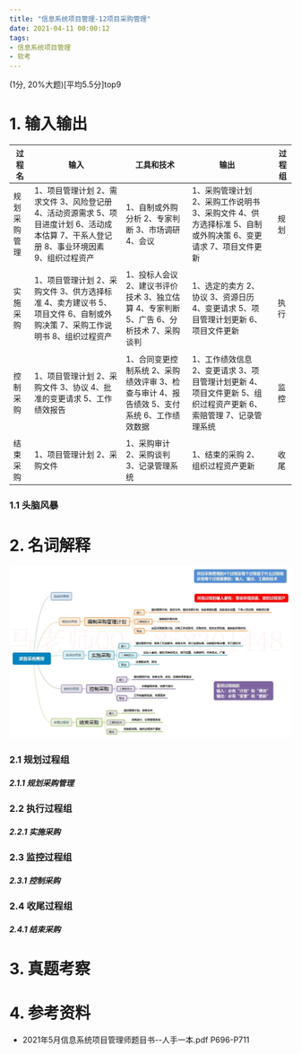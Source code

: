 ```yaml
---
title: "信息系统项目管理-12项目采购管理"
date: 2021-04-11 00:00:12
tags:
- 信息系统项目管理
- 软考
---
```


(1分, 20%大题)[平均5.5分]top9

# 1. 输入输出

| 过程名       | 输入                                                         | 工具和技术                                                   | 输出                                                         |      | 过程组 |
| ------------ | ------------------------------------------------------------ | ------------------------------------------------------------ | ------------------------------------------------------------ | ---- | ------ |
| 规划采购管理 | 1、项目管理计划 2、需求文件 3、风险登记册 4、活动资源需求 5、项目进度计划 6、活动成本估算 7、干系人登记册 8、事业环境因素 9、组织过程资产 | 1、自制或外购分析 2、专家判断 3、市场调研 4、会议            | 1、采购管理计划 2、采购工作说明书 3、采购文件 4、供方选择标准 5、自制或外购决策 6、变更请求 7、项目文件更新 |      | 规划   |
|              |                                                              |                                                              |                                                              |      |        |
| 实施采购     | 1、项目管理计划 2、采购文件 3、供方选择标准 4、卖方建议书 5、项目文件 6、自制或外购决策 7、采购工作说明书 8、组织过程资产 | 1、投标人会议 2、建议书评价技术 3、独立估算 4、专家判断 5、广告 6、分析技术 7、采购谈判 | 1、选定的卖方 2、协议 3、资源日历 4、变更请求 5、项目管理计划更新 6、项目文件更新 |      | 执行   |
|              |                                                              |                                                              |                                                              |      |        |
| 控制采购     | 1、项目管理计划 2、采购文件 3、协议 4、批准的变更请求 5、工作绩效报告 | 1、合同变更控制系统 2、采购绩效评审 3、检查与审计 4、报告绩效 5、支付系统 6、工作绩效数据 | 1、工作绩效信息 2、变更请求 3、项目管理计划更新 4、项目文件更新 5、组织过程资产更新 6、索赔管理 7、记录管理系统 |      | 监控   |
|              |                                                              |                                                              |                                                              |      |        |
| 结束采购     | 1、项目管理计划 2、采购文件                                  | 1、采购审计 2、采购谈判 3、记录管理系统                      | 1、结束的采购 2、组织过程资产更新                            |      | 收尾   |

<!-- more -->

### 1.1 头脑风暴



# 2. 名词解释

![10](%E4%BF%A1%E6%81%AF%E7%B3%BB%E7%BB%9F%E9%A1%B9%E7%9B%AE%E7%AE%A1%E7%90%86-12%E9%A1%B9%E7%9B%AE%E9%87%87%E8%B4%AD%E7%AE%A1%E7%90%86/10.jpg)

### 2.1 规划过程组

##### 2.1.1 规划采购管理

### 2.2 执行过程组

##### 2.2.1 实施采购

### 2.3 监控过程组

##### 2.3.1 控制采购

### 2.4 收尾过程组

##### 2.4.1 结束采购

# 3. 真题考察

# 4. 参考资料

+ 2021年5月信息系统项目管理师题目书--人手一本.pdf P696-P711

